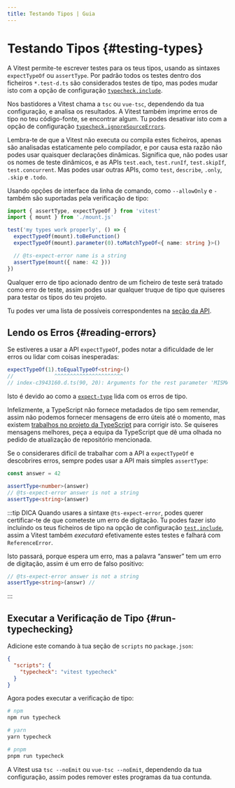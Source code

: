```yaml
---
title: Testando Tipos | Guia
---
```


# Testando Tipos {#testing-types}

A Vitest permite-te escrever testes para os teus tipos, usando as sintaxes `expectTypeOf` ou `assertType`. Por padrão todos os testes dentro dos ficheiros `*.test-d.ts` são considerados testes de tipo, mas podes mudar isto com a opção de configuração [`typecheck.include`](/config/#typecheck-include).

Nos bastidores a Vitest chama a `tsc` ou `vue-tsc`, dependendo da tua configuração, e analisa os resultados. A Vitest também imprime erros de tipo no teu código-fonte, se encontrar algum. Tu podes desativar isto com a opção de configuração [`typecheck.ignoreSourceErrors`](/config/#typecheck-ignoresourceerrors).

Lembra-te de que a Vitest não executa ou compila estes ficheiros, apenas são analisadas estaticamente pelo compilador, e por causa esta razão não podes usar quaisquer declarações dinâmicas. Significa que, não podes usar os nomes de teste dinâmicos, e as APIs `test.each`, `test.runIf`, `test.skipIf`, `test.concurrent`. Mas podes usar outras APIs, como `test`, `describe`, `.only`, `.skip` e `.todo`.

Usando opções de interface da linha de comando, como `--allowOnly` e `-` também são suportadas pela verificação de tipo:

```ts
import { assertType, expectTypeOf } from 'vitest'
import { mount } from './mount.js'

test('my types work properly', () => {
  expectTypeOf(mount).toBeFunction()
  expectTypeOf(mount).parameter(0).toMatchTypeOf<{ name: string }>()

  // @ts-expect-error name is a string
  assertType(mount({ name: 42 }))
})
```

Qualquer erro de tipo acionado dentro de um ficheiro de teste será tratado como erro de teste, assim podes usar qualquer truque de tipo que quiseres para testar os tipos do teu projeto.

Tu podes ver uma lista de possíveis correspondentes na [seção da API](/api/expect-typeof).

## Lendo os Erros {#reading-errors}

Se estiveres a usar a API `expectTypeOf`, podes notar a dificuldade de ler erros ou lidar com coisas inesperadas:

```ts
expectTypeOf(1).toEqualTypeOf<string>()
//             ^^^^^^^^^^^^^^^^^^^^^^
// index-c3943160.d.ts(90, 20): Arguments for the rest parameter 'MISMATCH' were not provided.
```

Isto é devido ao como a [`expect-type`](https://github.com/mmkal/expect-type) lida com os erros de tipo.

Infelizmente, a TypeScript não fornece metadados de tipo sem remendar, assim não podemos fornecer mensagens de erro úteis até o momento, mas existem [trabalhos no projeto da TypeScript](https://github.com/microsoft/TypeScript/pull/40468) para corrigir isto. Se quiseres mensagens melhores, peça a equipa da TypeScript que dê uma olhada no pedido de atualização de repositório mencionada.

Se o considerares difícil de trabalhar com a API a `expectTypeOf` e descobrires erros, sempre podes usar a API mais simples `assertType`:

```ts
const answer = 42

assertType<number>(answer)
// @ts-expect-error answer is not a string
assertType<string>(answer)
```

:::tip DICA
Quando usares a sintaxe `@ts-expect-error`, podes querer certificar-te de que cometeste um erro de digitação. Tu podes fazer isto incluindo os teus ficheiros de tipo na opção de configuração [`test.include`](/config/#include), assim a Vitest também *executará* efetivamente estes testes e falhará com `ReferenceError`.

Isto passará, porque espera um erro, mas a palavra “answer” tem um erro de digitação, assim é um erro de falso positivo:

```ts
// @ts-expect-error answer is not a string
assertType<string>(answr) //
```
:::

## Executar a Verificação de Tipo {#run-typechecking}

Adicione este comando à tua seção de `scripts` no `package.json`:

```json
{
  "scripts": {
    "typecheck": "vitest typecheck"
  }
}
```

Agora podes executar a verificação de tipo:

```sh
# npm
npm run typecheck

# yarn
yarn typecheck

# pnpm
pnpm run typecheck
```

A Vitest usa `tsc --noEmit` ou `vue-tsc --noEmit`, dependendo da tua configuração, assim podes remover estes programas da tua contunda.
